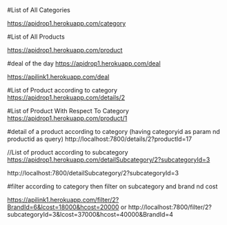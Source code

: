 #List of All Categories

https://apidrop1.herokuapp.com/category

#List of All Products

https://apidrop1.herokuapp.com/product

#deal of the day
https://apidrop1.herokuapp.com/deal

https://apilink1.herokuapp.com/deal


#List of Product according to category
https://apidrop1.herokuapp.com/details/2


#List of Product With Respect To Category
https://apidrop1.herokuapp.com/product/1

#detail of a product according to category (having categoryid as param nd productid as query)
http://localhost:7800/details/2?productId=17

//List of product according to subcategory
https://apidrop1.herokuapp.com/detailSubcategory/2?subcategoryId=3

http://localhost:7800/detailSubcategory/2?subcategoryId=3

#filter according to category then filter on subcategory and brand nd cost

https://apilink1.herokuapp.com/filter/2?BrandId=6&lcost=18000&hcost=20000
or
http://localhost:7800/filter/2?subcategoryId=3&lcost=37000&hcost=40000&BrandId=4













